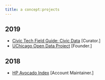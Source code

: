 ```yaml
---
title: a concept:projects
---
```


## 2019 
- [Civic Tech Field Guide: Civic Data](https://civictech.guide/civic-data/) [Curator.]
- [UChicago Open Data Project](https://www.uchicagotechteam.com/open-data-project) [Founder.]


## 2018 
- [HP Avocado Index](https://twitter.com/hpavocadoprice?lang=en) [Account Maintainer.]
